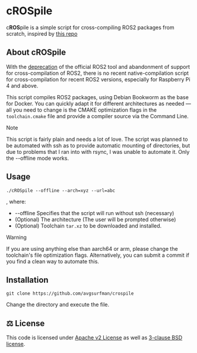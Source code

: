 # cROSpile

c**ROS**pile is a simple script for cross-compiling ROS2 packages from scratch, inspired by [this repo](https://github.com/cyberbotics/epuck_ros2/tree/master/installation)


## About cROSpile

With the [deprecation](https://discourse.ros.org/t/ros2-cross-compile-tool/29656) of the official ROS2 tool and abandonment of support for cross-compilation of ROS2,
there is no recent native-compilation script for cross-compilation for recent ROS2 versions, especially for Raspberry Pi 4 and above.

This script compiles ROS2 packages, using Debian Bookworm as the base for Docker. You can quickly adapt it for different architectures as needed — all you need to
change is the CMAKE optimization flags in the `toolchain.cmake` file and provide a compiler source via the Command Line.

> [!NOTE]
> This script is fairly plain and needs a lot of love. The script was planned to be automated with ssh as to
> provide automatic mounting of directories, but due to problems that I ran into with rsync, I was unable to automate it.
> Only the --offline mode works.


## Usage

```
./cROSpile --offline --arch=xyz --url=abc
```
, where:

+ --offline  Specifies that the script will run without ssh (necessary)
+ (Optional) The architecture (The user will be prompted otherwise)
+ (Optional) Toolchain `tar.xz` to be downloaded and installed.


> [!WARNING]
> If you are using anything else than aarch64 or arm, please change the toolchain's file optimization flags. 
> Alternatively, you can submit a commit if you find a clean way to automate this.

## Installation

```
git clone https://github.com/avgsurfman/crospile
```
Change the directory and execute the file.

## ⚖️ License
This code is licensed under [Apache v2 License](LICENSE-Apache) as well as [3-clause BSD license](LICENSE-BSD). 



